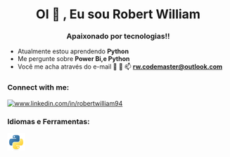<h1 align="center">OI 👋 , Eu sou Robert William</h1><h3 align="center">
Apaixonado por tecnologias!! </h3>

- Atualmente estou aprendendo **Python**
- Me pergunte sobre **Power Bi,e Python**
- Você me acha através do e-mail 🌱 💬 📫 **rw.codemaster@outlook.com**





<h3 align="left">Connect with me:</h3>
<p align="left">
<a href="https://linkedin.com/in/www.linkedin.com/in/robertwilliam94" target="blank"><img align="center" src="https://raw.githubusercontent.com/rahuldkjain/github-profile-readme-generator/master/src/images/icons/Social/linked-in-alt.svg" alt="www.linkedin.com/in/robertwilliam94" height="30" width="40" /></a></p><h3 align="left">Idiomas e Ferramentas:</h3><p align="left">



<a href="https://www.python.org" target="_blank" rel="noreferrer"> <img src="https://raw.githubusercontent.com/devicons/devicon/master/icons/python/python-original.svg" alt="python" width="40" height="40"/> </a> </p>



<!---
- 👋 Hi, I’m @DevRobertW
- 👀 I’m interested in ...
- 🌱 I’m currently learning ...
- 💞️ I’m looking to collaborate on ...
- 📫 How to reach me ...


DevRobertW/DevRobertW is a ✨ special ✨ repository because its `README.md` (this file) appears on your GitHub profile.
You can click the Preview link to take a look at your changes.
--->
